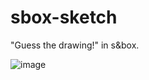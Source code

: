# sbox-sketch
 "Guess the drawing!" in s&box.

![image](https://user-images.githubusercontent.com/43252311/159421525-a6fbc363-13b9-4cb8-9eeb-81f324506c9e.png)
